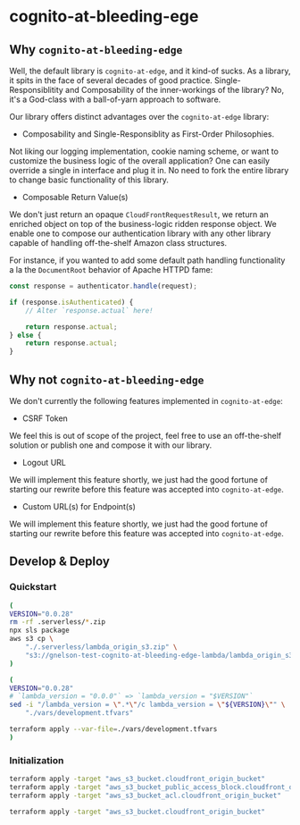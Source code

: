
# cognito-at-bleeding-ege

## Why `cognito-at-bleeding-edge`

Well, the default library is `cognito-at-edge`, and it kind-of sucks. As a library, it spits in the face of several decades of good practice. Single-Responsiblitity and Composability of the inner-workings of the library? No, it's a God-class with a ball-of-yarn approach to software.

Our library offers distinct advantages over the `cognito-at-edge` library:

- Composability and Single-Responsiblity as First-Order Philosophies.

Not liking our logging implementation, cookie naming scheme, or want to customize the business logic of the overall application? One can easily override a single in interface and plug it in. No need to fork the entire library to change basic functionality of this library.

- Composable Return Value(s)

We don't just return an opaque `CloudFrontRequestResult`, we return an enriched object on top of the business-logic ridden response object. We enable one to compose our authentication library with any other library capable of handling off-the-shelf Amazon class structures.

For instance, if you wanted to add some default path handling functionality a la the `DocumentRoot` behavior of Apache HTTPD fame:

```typescript
const response = authenticator.handle(request);

if (response.isAuthenticated) {
    // Alter `response.actual` here!

    return response.actual;
} else {
    return response.actual;
}
```

## Why not `cognito-at-bleeding-edge`

We don't currently the following features implemented in `cognito-at-edge`:

- CSRF Token

We feel this is out of scope of the project, feel free to use an off-the-shelf solution or publish one and compose it with our library.

- Logout URL

We will implement this feature shortly, we just had the good fortune of starting our rewrite before this feature was accepted into `cognito-at-edge`.

- Custom URL(s) for Endpoint(s)

We will implement this feature shortly, we just had the good fortune of starting our rewrite before this feature was accepted into `cognito-at-edge`.

## Develop & Deploy

### Quickstart

```bash
(
VERSION="0.0.28"
rm -rf .serverless/*.zip
npx sls package
aws s3 cp \
    "./.serverless/lambda_origin_s3.zip" \
    "s3://gnelson-test-cognito-at-bleeding-edge-lambda/lambda_origin_s3-${VERSION}.zip"
)
```

```bash
(
VERSION="0.0.28"
# `lambda_version = "0.0.0"` => `lambda_version = "$VERSION"`
sed -i "/lambda_version = \".*\"/c lambda_version = \"${VERSION}\"" \
    "./vars/development.tfvars"

terraform apply --var-file=./vars/development.tfvars
)
```

### Initialization

```bash
terraform apply -target "aws_s3_bucket.cloudfront_origin_bucket"
terraform apply -target "aws_s3_bucket_public_access_block.cloudfront_origin_bucket"
terraform apply -target "aws_s3_bucket_acl.cloudfront_origin_bucket"

terraform apply -target "aws_s3_bucket.cloudfront_origin_bucket"
```
